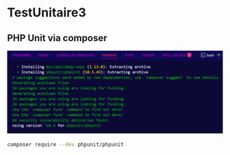 # TestUnitaire3

## PHP Unit via composer

![capture](images/PHPunitcomposer.png)

```bash
composer require --dev phpunit/phpunit

```